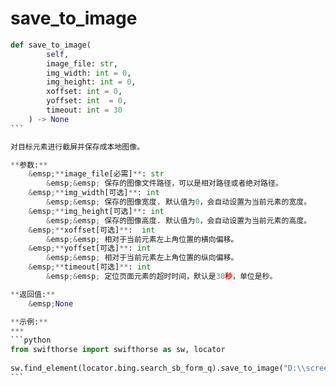 # save_to_image  
````python 
def save_to_image(
        self,
        image_file: str,
        img_width: int = 0,
        img_height: int = 0,
        xoffset: int = 0,
        yoffset: int  = 0,
        timeout: int = 30
    ) -> None
```

对目标元素进行截屏并保存成本地图像。

**参数:**   
    &emsp;**image_file[必需]**: str  
        &emsp;&emsp; 保存的图像文件路径，可以是相对路径或者绝对路径。  
    &emsp;**img_width[可选]**: int  
        &emsp;&emsp; 保存的图像宽度. 默认值为0，会自动设置为当前元素的宽度。  
    &emsp;**img_height[可选]**: int  
        &emsp;&emsp; 保存的图像高度. 默认值为0，会自动设置为当前元素的高度。  
    &emsp;**xoffset[可选]**:  int  
        &emsp;&emsp; 相对于当前元素左上角位置的横向偏移。  
    &emsp;**yoffset[可选]**: int  
        &emsp;&emsp; 相对于当前元素左上角位置的纵向偏移。 
    &emsp;**timeout[可选]**: int  
        &emsp;&emsp; 定位页面元素的超时时间，默认是30秒，单位是秒。  

**返回值:**  
    &emsp;None

**示例:**
***
```python
from swifthorse import swifthorse as sw, locator
    
sw.find_element(locator.bing.search_sb_form_q).save_to_image("D:\\screenshot.png")
```